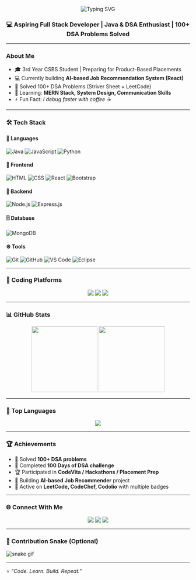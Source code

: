 <p align="center">
  <img src="https://readme-typing-svg.herokuapp.com/?lines=Hi+👋,+I'm+Thirumal+T;Full+Stack+Developer+|+DSA+Enthusiast;Building+AI+Projects+🚀;100+DSA+Problems+Solved+🔥&center=true&size=35&width=800&height=120&color=0078D7" alt="Typing SVG"/>
</p>

<h3 align="center">💻 Aspiring Full Stack Developer | Java & DSA Enthusiast | 100+ DSA Problems Solved</h3>

---

### About Me
- 🎓 3rd Year CSBS Student | Preparing for Product-Based Placements  
- 💻 Currently building **AI-based Job Recommendation System (React)**  
- 🧩 Solved 100+ DSA Problems (Striver Sheet + LeetCode)  
- 🌱 Learning: **MERN Stack, System Design, Communication Skills**  
- ⚡ Fun Fact: *I debug faster with coffee ☕*  

---

### 🛠️ Tech Stack

#### 🚀 Languages
![Java](https://img.shields.io/badge/Java-red?style=for-the-badge&logo=openjdk)
![JavaScript](https://img.shields.io/badge/JavaScript-yellow?style=for-the-badge&logo=javascript)
![Python](https://img.shields.io/badge/Python-blue?style=for-the-badge&logo=python)

#### 🎨 Frontend
![HTML](https://img.shields.io/badge/HTML-orange?style=for-the-badge&logo=html5)
![CSS](https://img.shields.io/badge/CSS-blue?style=for-the-badge&logo=css3)
![React](https://img.shields.io/badge/React-61DAFB?style=for-the-badge&logo=react)
![Bootstrap](https://img.shields.io/badge/Bootstrap-7952B3?style=for-the-badge&logo=bootstrap)

#### 🧱 Backend
![Node.js](https://img.shields.io/badge/Node.js-43853D?style=for-the-badge&logo=node.js)
![Express.js](https://img.shields.io/badge/Express.js-black?style=for-the-badge&logo=express)

#### 🗄️ Database
![MongoDB](https://img.shields.io/badge/MongoDB-4EA94B?style=for-the-badge&logo=mongodb)

#### ⚙️ Tools
![Git](https://img.shields.io/badge/Git-F05032?style=for-the-badge&logo=git)
![GitHub](https://img.shields.io/badge/GitHub-181717?style=for-the-badge&logo=github)
![VS Code](https://img.shields.io/badge/VS_Code-0078D4?style=for-the-badge&logo=visualstudiocode)
![Eclipse](https://img.shields.io/badge/Eclipse_IDE-2C2255?style=for-the-badge&logo=eclipseide&logoColor=white)

---

### 🌟 Coding Platforms
<p align="center">
  <a href="https://leetcode.com/Thiru2004-cloud" target="_blank"><img src="https://img.shields.io/badge/LeetCode-orange?style=for-the-badge&logo=leetcode"></a>
  <a href="https://www.codechef.com/users/Thiru2004-cloud" target="_blank"><img src="https://img.shields.io/badge/CodeChef-339933?style=for-the-badge&logo=codechef&logoColor=white"></a>
  <a href="https://codolio.com/user/Thiru2004-cloud" target="_blank"><img src="https://img.shields.io/badge/Codolio-blue?style=for-the-badge&logo=codio"></a>
</p>

---

### 📊 GitHub Stats
<div align="center">
  <img src="https://github-readme-stats.vercel.app/api?username=Thiru2004-cloud&show_icons=true&theme=radical" height="180em"/>
  <img src="https://github-readme-streak-stats.herokuapp.com/?user=Thiru2004-cloud&theme=radical" height="180em"/>
</div>

---

### 🧩 Top Languages
<div align="center">
  <img src="https://github-readme-stats.vercel.app/api/top-langs/?username=Thiru2004-cloud&layout=compact&theme=radical"/>
</div>

---

### 🏆 Achievements
- 🏅 Solved **100+ DSA problems**  
- 🎯 Completed **100 Days of DSA challenge**  
- 🏆 Participated in **CodeVita / Hackathons / Placement Prep**  
- 💼 Building **AI-based Job Recommender** project  
- 🏅 Active on **LeetCode, CodeChef, Codolio** with multiple badges  

---

### 🌐 Connect With Me
<p align="center">
  <a href="https://linkedin.com/in/thirumal25" target="_blank"><img src="https://img.shields.io/badge/LinkedIn-blue?style=for-the-badge&logo=linkedin"></a>
  <a href="https://github.com/Thiru2004-cloud" target="_blank"><img src="https://img.shields.io/badge/GitHub-black?style=for-the-badge&logo=github"></a>
  <a href="mailto:kit27.csbs58@gmail.com"><img src="https://img.shields.io/badge/Gmail-D14836?style=for-the-badge&logo=gmail&logoColor=white"></a>
</p>

---

### 🐍 Contribution Snake (Optional)
![snake gif](https://github.com/Thiru2004-cloud/Thiru2004-cloud/blob/output/github-contribution-grid-snake.svg)

---

⭐ *“Code. Learn. Build. Repeat.”*
